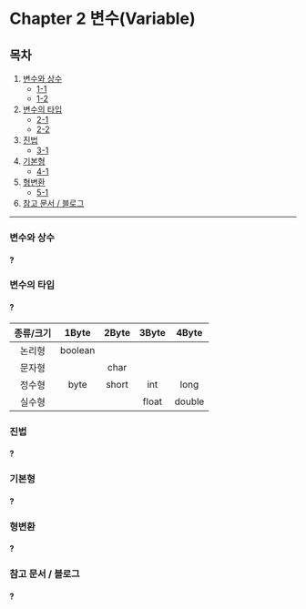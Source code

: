# Chapter 2 변수(Variable)

## 목차
1. [변수와 상수]( "변수와상수")
   - [1-1]( "")
   - [1-2]( "")
2. [변수의 타입]( "변수의타입")
   - [2-1]( "")
   - [2-2]("")
3. [진법]( "진법")
   - [3-1]( "")
4. [기본형]( "기본형")
   - [4-1]( "")
5. [형변환]( "형변환")
   - [5-1]( "")     
6. [참고 문서 / 블로그]( "")

---
### 변수와 상수
#### ?



### 변수의 타입
#### ?
|종류/크기|1Byte|2Byte|3Byte|4Byte|
|:---:|:---:|:---:|:---:|:---:|
|논리형|boolean|    | | 	| 	 
|문자형|       |char| |    |	 	 	 	 
|정수형|byte|short|int|long| 	 	 	 
|실수형|     ||float|double|	 	 	 


### 진법
#### ?


### 기본형
#### ?


### 형변환
#### ?


### 참고 문서 / 블로그
#### ?
